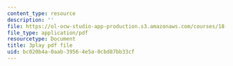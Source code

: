 ```yaml
---
content_type: resource
description: ''
file: https://ol-ocw-studio-app-production.s3.amazonaws.com/courses/18-01sc-single-variable-calculus-fall-2010/bc020b4a0aab39564e5a0cbd87bb33cf_JXPe2J069c.pdf
file_type: application/pdf
resourcetype: Document
title: 3play pdf file
uid: bc020b4a-0aab-3956-4e5a-0cbd87bb33cf
---
```

